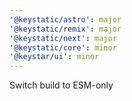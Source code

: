 ```yaml
---
'@keystatic/astro': major
'@keystatic/remix': major
'@keystatic/next': major
'@keystatic/core': minor
'@keystar/ui': minor
---
```


Switch build to ESM-only
